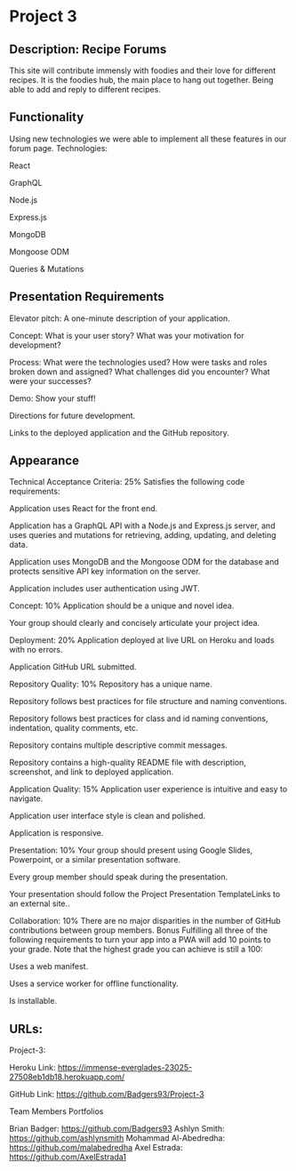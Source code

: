 # Project 3

## Description: Recipe Forums

This site will contribute immensly with foodies and their love for different recipes. It is the foodies hub, the main place to hang out together. Being able to add and reply to different recipes.

## Functionality

Using new technologies we were able to implement all these features in our forum page.
Technologies:

React

GraphQL

Node.js

Express.js

MongoDB

Mongoose ODM

Queries & Mutations

## Presentation Requirements

Elevator pitch: A one-minute description of your application.

Concept: What is your user story? What was your motivation for development?

Process: What were the technologies used? How were tasks and roles broken down and assigned? What challenges did you encounter? What were your successes?

Demo: Show your stuff!

Directions for future development.

Links to the deployed application and the GitHub repository.

## Appearance

Technical Acceptance Criteria: 25%
Satisfies the following code requirements:

Application uses React for the front end.

Application has a GraphQL API with a Node.js and Express.js server, and uses queries and mutations for retrieving, adding, updating, and deleting data.

Application uses MongoDB and the Mongoose ODM for the database and protects sensitive API key information on the server.

Application includes user authentication using JWT.

Concept: 10%
Application should be a unique and novel idea.

Your group should clearly and concisely articulate your project idea.

Deployment: 20%
Application deployed at live URL on Heroku and loads with no errors.

Application GitHub URL submitted.

Repository Quality: 10%
Repository has a unique name.

Repository follows best practices for file structure and naming conventions.

Repository follows best practices for class and id naming conventions, indentation, quality comments, etc.

Repository contains multiple descriptive commit messages.

Repository contains a high-quality README file with description, screenshot, and link to deployed application.

Application Quality: 15%
Application user experience is intuitive and easy to navigate.

Application user interface style is clean and polished.

Application is responsive.

Presentation: 10%
Your group should present using Google Slides, Powerpoint, or a similar presentation software.

Every group member should speak during the presentation.

Your presentation should follow the Project Presentation TemplateLinks to an external site..

Collaboration: 10%
There are no major disparities in the number of GitHub contributions between group members.
Bonus
Fulfilling all three of the following requirements to turn your app into a PWA will add 10 points to your grade. Note that the highest grade you can achieve is still a 100:

Uses a web manifest.

Uses a service worker for offline functionality.

Is installable.

## URLs:

Project-3:

Heroku Link:
https://immense-everglades-23025-27508eb1db18.herokuapp.com/

GitHub Link:
https://github.com/Badgers93/Project-3

Team Members Portfolios

Brian Badger: https://github.com/Badgers93
Ashlyn Smith: https://github.com/ashlynsmith
Mohammad Al-Abedredha: https://github.com/malabedredha
Axel Estrada: https://github.com/AxelEstrada1
